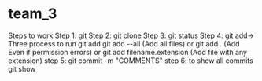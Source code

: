 # team_3
Steps to work
Step 1: git 
Step 2: git clone
Step 3: git status
Step 4: git add->
	Three process to run git add
	git add --all	(Add all files)
	or 
	git add .	(Add Even if permission errors)
	or 
	git add filename.extension	(Add file with any extension)
step 5: git commit -m "COMMENTS"
step 6: to show all commits 	git  show
